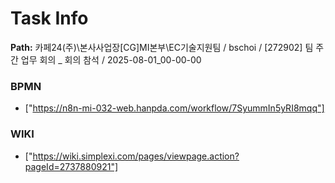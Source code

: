 # Task Info

**Path:** 카페24(주)\본사사업장\[CG]MI본부\EC기술지원팀 / bschoi / [272902] 팀 주간 업무 회의 _ 회의 참석 / 2025-08-01_00-00-00

### BPMN
- ["https://n8n-mi-032-web.hanpda.com/workflow/7SyummIn5yRI8mqq"]

### WIKI
- ["https://wiki.simplexi.com/pages/viewpage.action?pageId=2737880921"]

